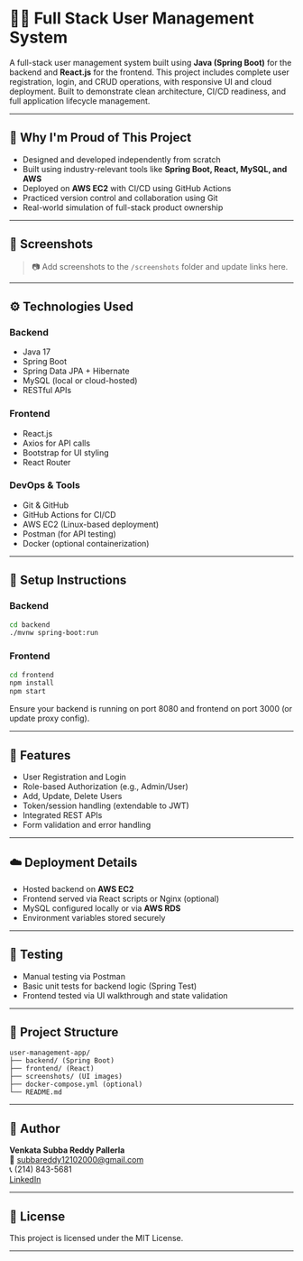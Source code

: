 
# 🧑‍💻 Full Stack User Management System

A full-stack user management system built using **Java (Spring Boot)** for the backend and **React.js** for the frontend. This project includes complete user registration, login, and CRUD operations, with responsive UI and cloud deployment. Built to demonstrate clean architecture, CI/CD readiness, and full application lifecycle management.

---

## 🌟 Why I'm Proud of This Project

- Designed and developed independently from scratch
- Built using industry-relevant tools like **Spring Boot, React, MySQL, and AWS**
- Deployed on **AWS EC2** with CI/CD using GitHub Actions
- Practiced version control and collaboration using Git
- Real-world simulation of full-stack product ownership

---

## 📸 Screenshots

> 📷 Add screenshots to the `/screenshots` folder and update links here.

---

## ⚙️ Technologies Used

### Backend
- Java 17
- Spring Boot
- Spring Data JPA + Hibernate
- MySQL (local or cloud-hosted)
- RESTful APIs

### Frontend
- React.js
- Axios for API calls
- Bootstrap for UI styling
- React Router

### DevOps & Tools
- Git & GitHub
- GitHub Actions for CI/CD
- AWS EC2 (Linux-based deployment)
- Postman (for API testing)
- Docker (optional containerization)

---

## 🚀 Setup Instructions

### Backend
```bash
cd backend
./mvnw spring-boot:run
```

### Frontend
```bash
cd frontend
npm install
npm start
```

Ensure your backend is running on port 8080 and frontend on port 3000 (or update proxy config).

---

## 🔐 Features

- User Registration and Login
- Role-based Authorization (e.g., Admin/User)
- Add, Update, Delete Users
- Token/session handling (extendable to JWT)
- Integrated REST APIs
- Form validation and error handling

---

## ☁️ Deployment Details

- Hosted backend on **AWS EC2**
- Frontend served via React scripts or Nginx (optional)
- MySQL configured locally or via **AWS RDS**
- Environment variables stored securely

---

## 🧪 Testing

- Manual testing via Postman
- Basic unit tests for backend logic (Spring Test)
- Frontend tested via UI walkthrough and state validation

---

## 📁 Project Structure

```
user-management-app/
├── backend/ (Spring Boot)
├── frontend/ (React)
├── screenshots/ (UI images)
├── docker-compose.yml (optional)
└── README.md
```

---

## 👤 Author

**Venkata Subba Reddy Pallerla**  
📧 subbareddy12102000@gmail.com  
📞 (214) 843-5681  
[LinkedIn](https://www.linkedin.com/in/subba-reddy-pallerla-4153aa360/)

---

## 📄 License

This project is licensed under the MIT License.

---
